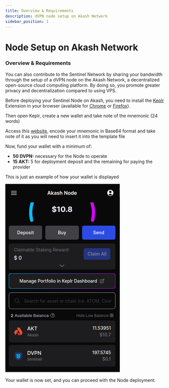 ```yaml
---
title: Overview & Requirements
description: dVPN node setup on Akash Network
sidebar_position: 1
---
```


# Node Setup on Akash Network

### Overview & Requirements

You can also contribute to the Sentinel Network by sharing your bandwidth through the setup of a dVPN node on the Akash Network, a decentralized open-source cloud computing platform. By doing so, you promote greater privacy and decentralization compared to using VPS.

Before deploying your Sentinel Node on Akash, you need to install the [Keplr](https://www.keplr.app/) Extension in your browser (available for [Chrome](https://chrome.google.com/webstore/detail/keplr/dmkamcknogkgcdfhhbddcghachkejeap) or [Firefox](https://addons.mozilla.org/en-US/firefox/addon/keplr/)).

Then open Keplr, create a new wallet and take note of the mnemonic (24 words)

Access this [website](https://www.base64encode.org/), encode your mnemonic in Base64 format and take note of it as you will need to insert it into the template file

Now, fund your wallet with a minimum of:
- **50 DVPN:**  necessary for the Node to operate
- **15 AKT:** 5 for deployment deposit and the remaining for paying the provider

This is just an example of how your wallet is displayed

![Keplr Wallet](/img/akash/keplr-wallet.png)

Your wallet is now set, and you can proceed with the Node deployment.